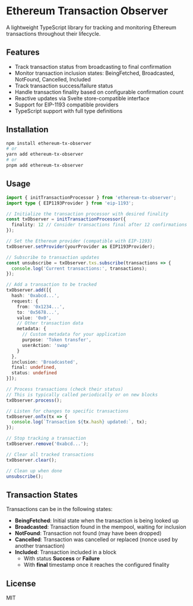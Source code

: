 # Ethereum Transaction Observer

A lightweight TypeScript library for tracking and monitoring Ethereum transactions throughout their lifecycle.

## Features

- Track transaction status from broadcasting to final confirmation
- Monitor transaction inclusion states: BeingFetched, Broadcasted, NotFound, Cancelled, Included
- Track transaction success/failure status
- Handle transaction finality based on configurable confirmation count
- Reactive updates via Svelte store-compatible interface
- Support for EIP-1193 compatible providers
- TypeScript support with full type definitions

## Installation

```bash
npm install ethereum-tx-observer
# or
yarn add ethereum-tx-observer
# or 
pnpm add ethereum-tx-observer
```

## Usage

```typescript
import { initTransactionProcessor } from 'ethereum-tx-observer';
import type { EIP1193Provider } from 'eip-1193';

// Initialize the transaction processor with desired finality
const txObserver = initTransactionProcessor({
  finality: 12 // Consider transactions final after 12 confirmations
});

// Set the Ethereum provider (compatible with EIP-1193)
txObserver.setProvider(yourProvider as EIP1193Provider);

// Subscribe to transaction updates
const unsubscribe = txObserver.txs.subscribe(transactions => {
  console.log('Current transactions:', transactions);
});

// Add a transaction to be tracked
txObserver.add([{
  hash: '0xabcd...',
  request: {
    from: '0x1234...',
    to: '0x5678...',
    value: '0x0',
    // Other transaction data
    metadata: { 
      // Custom metadata for your application
      purpose: 'Token transfer',
      userAction: 'swap'
    }
  },
  inclusion: 'Broadcasted',
  final: undefined,
  status: undefined
}]);

// Process transactions (check their status)
// This is typically called periodically or on new blocks
txObserver.process();

// Listen for changes to specific transactions
txObserver.onTx(tx => {
  console.log(`Transaction ${tx.hash} updated:`, tx);
});

// Stop tracking a transaction
txObserver.remove('0xabcd...');

// Clear all tracked transactions
txObserver.clear();

// Clean up when done
unsubscribe();
```

## Transaction States

Transactions can be in the following states:

- **BeingFetched**: Initial state when the transaction is being looked up
- **Broadcasted**: Transaction found in the mempool, waiting for inclusion
- **NotFound**: Transaction not found (may have been dropped)
- **Cancelled**: Transaction was cancelled or replaced (nonce used by another transaction)
- **Included**: Transaction included in a block
  - With status **Success** or **Failure**
  - With **final** timestamp once it reaches the configured finality

## License

MIT